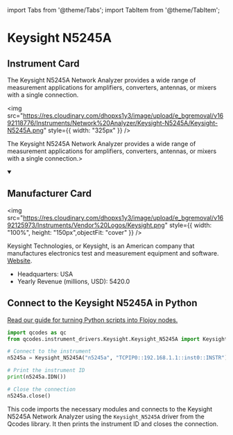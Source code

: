
import Tabs from '@theme/Tabs';
import TabItem from '@theme/TabItem';

# Keysight N5245A

## Instrument Card

<div className="flex">

<div>

The Keysight N5245A Network Analyzer provides a wide range of measurement applications for amplifiers, converters, antennas, or mixers with a single connection.

</div>

<img src="https://res.cloudinary.com/dhopxs1y3/image/upload/e_bgremoval/v1692118776/Instruments/Network%20Analyzer/Keysight-N5245A/Keysight-N5245A.png" style={{ width: "325px" }} />

</div>

The Keysight N5245A Network Analyzer provides a wide range of measurement applications for amplifiers, converters, antennas, or mixers with a single connection.>

<details open>
<summary><h2>Manufacturer Card</h2></summary>

<img src="https://res.cloudinary.com/dhopxs1y3/image/upload/e_bgremoval/v1692125973/Instruments/Vendor%20Logos/Keysight.png" style={{ width: "100%", height: "150px",objectFit: "cover" }} />

Keysight Technologies, or Keysight, is an American company that manufactures electronics test and measurement equipment and software. <a href="https://www.keysight.com/us/en/home.html">Website</a>.

<ul>
  <li>Headquarters: USA</li>
  <li>Yearly Revenue (millions, USD): 5420.0</li>
</ul>
</details>

## Connect to the Keysight N5245A in Python

[Read our guide for turning Python scripts into Flojoy nodes.](https://docs.flojoy.ai/custom-nodes/creating-custom-node/)


<Tabs>
<TabItem value="Qcodes" label="Qcodes">

```python
import qcodes as qc
from qcodes.instrument_drivers.Keysight.Keysight_N5245A import Keysight_N5245A

# Connect to the instrument
n5245a = Keysight_N5245A("n5245a", "TCPIP0::192.168.1.1::inst0::INSTR")

# Print the instrument ID
print(n5245a.IDN())

# Close the connection
n5245a.close()
```

This code imports the necessary modules and connects to the Keysight N5245A Network Analyzer using the `Keysight_N5245A` driver from the Qcodes library. It then prints the instrument ID and closes the connection.

</TabItem>
</Tabs>
